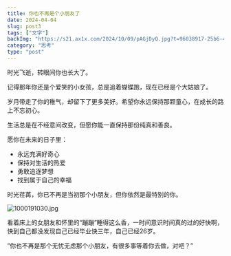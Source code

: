 ```yaml
---
title: 你也不再是个小朋友了
date: 2024-04-04
slug: post3
tags: ["文字"]
backImg: "https://s21.ax1x.com/2024/10/09/pAGjDyQ.jpg?t=96038917-25b6-49e8-912d-0e861a2a7828"
category: "思考"
type: "post"
---
```

时光飞逝，转眼间你也长大了。

记得那年你还是个爱笑的小女孩，总是追着蝴蝶跑，现在已经是个大姑娘了。

岁月带走了你的稚气，却留下了更多美好。希望你永远保持那颗童心，在成长的路上不忘初心。

生活总是在不经意间改变，但愿你能一直保持那份纯真和善良。

愿你在未来的日子里：

- 永远充满好奇心
- 保持对生活的热爱
- 勇敢追逐梦想
- 找到属于自己的幸福

时光荏苒，你已不再是当初那个小朋友，但你依然是最特别的你。

![1000191030.jpg](images/1000191030.jpg)

看着床上的女朋友和怀里的“蹦蹦”睡得这么香，一时间意识时间真的过的好快啊，快到自己都没发现自己已经毕业快三年，自己已经26岁。

”你也不再是那个无忧无虑那个小朋友，有很多事等着你去做，对吧？”
